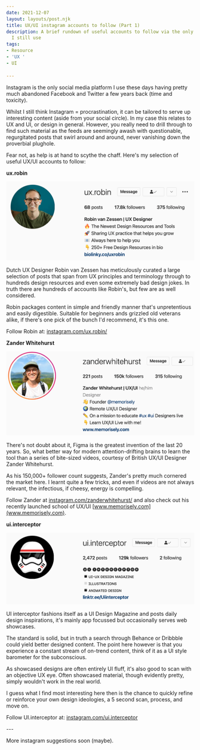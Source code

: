 ```yaml
---
date: 2021-12-07
layout: layouts/post.njk
title: UX/UI instagram accounts to follow (Part 1)
description: A brief rundown of useful accounts to follow via the only social media
  I still use
tags:
- Resource
- 'UX '
- UI

---
```

Instagram is the only social media platform I use these days having pretty much abandoned Facebook and Twitter a few years back (time and toxicity).

Whilst I still think Instagram = procrastination, it can be tailored to serve up interesting content (aside from your social circle). In my case this relates to UX and UI, or design in general. However, you really need to drill through to find such material as the feeds are seemingly awash with questionable, regurgitated posts that swirl around and around, never vanishing down the proverbial plughole.

Fear not, as help is at hand to scythe the chaff. Here's my selection of useful UX/UI accounts to follow:

**ux.robin**

![](/img/2021/12/07/robin-_van_zessen.png)

Dutch UX Designer Robin van Zessen has meticulously curated a large selection of posts that span from UX principles and terminology through to hundreds design resources and even some extremely bad design jokes. In truth there are hundreds of accounts like Robin's, but few are as well considered.

Robin packages content in simple and friendly manner that's unpretentious and easily digestible. Suitable for beginners ands grizzled old veterans alike, if there's one pick of the bunch I'd recommend, it's this one.

Follow Robin at: [instagram.com/ux.robin/](instagram.com/ux.robin/)

**Zander Whitehurst**

![](/img/2021/12/07/zander_whitehurst.png)

There's not doubt about it, Figma is the greatest invention of the last 20 years. So, what better way for modern attention-drifting brains to learn the tool than a series of bite-sized videos, courtesy of British UX/UI Designer Zander Whitehurst.

As his 150,000+ follower count suggests, Zander's pretty much cornered the market here. I learnt quite a few tricks, and even if videos are not always relevant, the infectious, if cheesy, energy is compelling.

Follow Zander at [instagram.com/zanderwhitehurst/](instagram.com/zanderwhitehurst/) and also check out his recently launched school of UX/UI [www.memorisely.com](www.memorisely.com).

**ui.interceptor**

![](/img/2021/12/07/ui_interceptor.png)

UI interceptor fashions itself as a UI Design Magazine and posts daily design inspirations, it's mainly app focussed but occasionally serves web showcases.

The standard is solid, but in truth a search through Behance or Dribbble could yield better designed content. The point here however is that you experience a constant stream of on-trend content, think of it as a UI style barometer for the subconscious.

As showcased designs are often entirely UI fluff, it's also good to scan with an objective UX eye. Often showcased material, though evidently pretty, simply wouldn't work in the real world.

I guess what I find most interesting here then is the chance to quickly refine or reinforce your own design ideologies, a 5 second scan, process, and move on.

Follow UI.interceptor at: [instagram.com/ui.interceptor](instagram.com/ui.interceptor)

\---

More instagram suggestions soon (maybe).